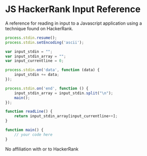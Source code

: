 # JS HackerRank Input Reference

A reference for reading in input to a Javascript application using a technique found on HackerRank.

```js
process.stdin.resume();
process.stdin.setEncoding('ascii');

var input_stdin = "";
var input_stdin_array = "";
var input_currentline = 0;

process.stdin.on('data', function (data) {
    input_stdin += data;
});

process.stdin.on('end', function () {
    input_stdin_array = input_stdin.split("\n");
    main();    
});

function readLine() {
    return input_stdin_array[input_currentline++];
}

function main() {
	// your code here
}
``` 


No affiliation with or to HackerRank